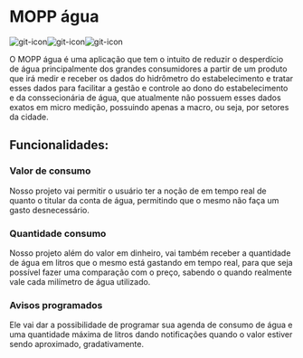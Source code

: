 # MOPP água
![git-icon](https://img.icons8.com/cotton/2x/plumbing.png)![git-icon]()![git-icon]()

  O MOPP água é uma aplicação que tem o intuito de reduzir o desperdício de água principalmente dos grandes consumidores a partir de um produto que irá medir e receber os dados do hidrômetro do estabelecimento e tratar esses dados para facilitar a gestão e controle ao dono do estabelecimento e da conssecionária de água, que atualmente não possuem esses dados exatos em micro medição, possuindo apenas a macro, ou seja, por setores da cidade. 

## Funcionalidades:

### Valor de consumo

  Nosso projeto vai permitir o usuário ter a noção de em tempo real de quanto o titular da conta de água, permitindo que o mesmo não faça um gasto desnecessário.
  
### Quantidade consumo
  Nosso projeto além do valor em dinheiro, vai também receber a quantidade de água em litros que o mesmo está gastando em tempo real, para que seja possível fazer uma comparação com o preço, sabendo o quando realmente vale cada milímetro de água utilizado.

### Avisos programados
  Ele vai dar a possibilidade de programar sua agenda de consumo de água e uma quantidade máxima de litros dando notificações quando o valor estiver sendo aproximado, gradativamente.
  
